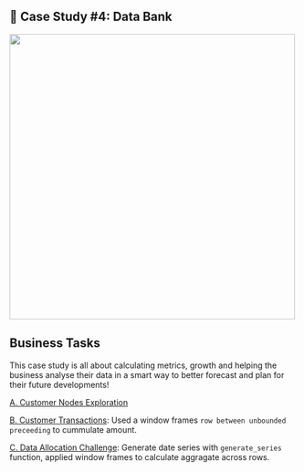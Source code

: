 ## 🏦 Case Study #4: Data Bank
<img src="https://8weeksqlchallenge.com/images/case-study-designs/4.png" width="500" height="500">

## Business Tasks
This case study is all about calculating metrics, growth and helping the business analyse their data in a smart way to better forecast and plan for their future developments!

[A. Customer Nodes Exploration](https://github.com/toludoyin/8-week-sql-challenge/blob/main/Case-Study-%234-Data-Bank/A-Customer-Nodes-Exploration.sql)

[B. Customer Transactions](https://github.com/toludoyin/8-week-sql-challenge/blob/main/Case-Study-%234-Data-Bank/B-Customer-Transactions.sql): Used a window frames ```row between unbounded preceeding``` to cummulate amount.

[C. Data Allocation Challenge](https://github.com/toludoyin/8-week-sql-challenge/blob/main/Case-Study-%234-Data-Bank/C-Data-Allocation-Challenge.sql): Generate date series with ```generate_series``` function, applied window frames to calculate aggragate across rows.
